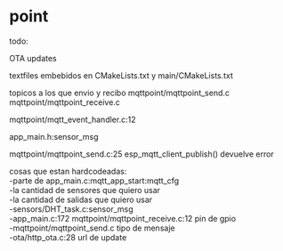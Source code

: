 # point

todo:

OTA updates

textfiles embebidos en CMakeLists.txt y main/CMakeLists.txt

topicos a los que envio y recibo mqttpoint/mqttpoint_send.c mqttpoint/mqttpoint_receive.c

mqttpoint/mqtt_event_handler.c:12

app_main.h:sensor_msg

mqttpoint/mqttpoint_send.c:25 esp_mqtt_client_publish() devuelve error

cosas que estan hardcodeadas:
<br>  -parte de app_main.c:mqtt_app_start:mqtt_cfg
<br>  -la cantidad de sensores que quiero usar
<br>  -la cantidad de salidas que quiero usar
<br>  -sensors/DHT_task.c:sensor_msg
<br>  -app_main.c:172 mqttpoint/mqttpoint_receive.c:12 pin de gpio
<br>  -mqttpoint/mqttpoint_send.c tipo de mensaje
<br>  -ota/http_ota.c:28 url de update